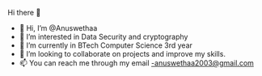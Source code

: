  Hi there 👋

- 👋 Hi, I’m @Anuswethaa
- 👀 I’m interested in Data Security and cryptography
- 🌱 I’m currently in BTech Computer Science 3rd year
- 💞️ I’m looking to collaborate on projects and improve my skills.
- 📫 You can reach me through my email -anuswethaa2003@gmail.com

